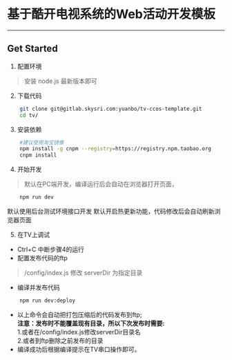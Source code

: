 # 基于酷开电视系统的Web活动开发模板
---
## Get Started
1. 配置环境
> 安装 node.js 最新版本即可
2. 下载代码
```bash
    git clone git@gitlab.skysri.com:yuanbo/tv-ccos-template.git
    cd tv/
```
3. 安装依赖
```bash 
    #建议使用淘宝镜像
    npm install -g cnpm --registry=https://registry.npm.taobao.org
    cnpm install
```
4. 开始开发
> 默认在PC端开发，编译运行后会自动在浏览器打开页面，
```bash 
    npm run dev 
```
  默认使用后台测试环境接口开发
  默认开启热更新功能，代码修改后会自动刷新浏览器页面

5. 在TV上调试
* Ctrl+C 中断步骤4的运行
* 配置发布代码的ftp
> /config/index.js 修改 serverDir 为指定目录
* 编译并发布代码
```bash
    npm run dev:deploy
```
* 以上命令会自动把打包压缩后的代码发布到ftp;  
**注意：发布时不能覆盖现有目录，所以下次发布时需要:**  
  1.或者在/config/index.js修改serverDir目录名  
  2.或者到ftp删除之前发布的目录
* 编译成功后根据编译提示在TV串口操作即可。 

